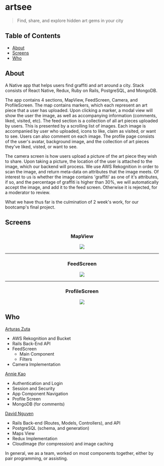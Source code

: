 # artsee
> Find, share, and explore hidden art gems in your city

## Table of Contents

- [About](#About)
- [Screens](#Screens)
- [Who](#Who)

## About 
A Native app that helps users find graffiti and art around a city. Stack consists of React Native, Redux, Ruby on Rails, PostgreSQL, and MongoDB. 

The app contains 4 sections, MapView, FeedScreen, Camera, and ProfileScreen. The map contains markers, which each represent an art piece that a user has uploaded. Upon clicking a marker, a modal view will show the user the image, as well as accompanying information (comments, liked, visited, etc). The feed section is a collection of all art pieces uploaded by users. This is presented by a scrolling list of images. Each image is accompanied by user who uploaded, icons to like, claim as visited, or want to see. Users can also comment on each image. The profile page consists of the user's avatar, background image, and the collection of art pieces they've liked, visted, or want to see. 

The camera screen is how users upload a picture of the art piece they wish to share. Upon taking a picture, the location of the user is attached to the image, which our backend will process. We use AWS Rekognition in order to scan the image, and return meta-data on attributes that the image meets. Of interest to us is whether the image contains 'graffiti' as one of it's attributes, if so, and the percentage of graffiti is higher than 30%, we will automatically accept the image, and add it to the feed screen. Otherwise it is rejected, for a moderator to review. 

What we have thus far is the culmination of 2 week's work, for our bootcamp's final project.


## Screens
<h3 align="center">MapView</h3>
<div align="center">
  <img src="./assets/readme_assets/map.gif" />
</div>
<hr>

<h3 align="center">FeedScreen</h3>
<div align="center">
  <img src="./assets/readme_assets/feed.gif" />
</div>
<hr>

<h3 align="center">ProfileScreen</h3>
<div align="center">
  <img src="./assets/readme_assets/profile.gif" />
</div>

## Who

[Arturas Zuta](https://github.com/arturaszuta)
- AWS Rekognition and Bucket
- Rails Back-End API
- FeedScreen
  - Main Component
  - Filters
- Camera Implementation

[Annie Kao](https://github.com/anniekao)
- Authentication and Login
- Session and Security
- App Component Navigation
- Profile Screen
- MongoDB (for comments)

[David Nguyen](https://github.com/ahrke)
- Rails Back-end (Routes, Models, Controllers), and API
- PostgreSQL (schema, and generation)
- Maps View
- Redux Implementation
- CloudImage (for compression) and image caching

In general, we as a team, worked on most components together, either by pair programming, or assisting. 